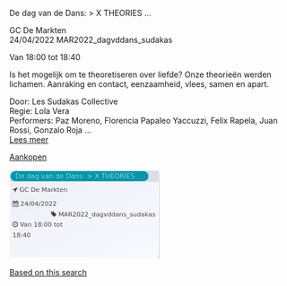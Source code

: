 De dag van de Dans: > X THEORIES ...

GC De Markten  
24/04/2022 MAR2022\_dagvddans\_sudakas  

Van 18:00 tot 18:40

  

  

Is het mogelijk om te theoretiseren over liefde? Onze theorieën werden lichamen. Aanraking en contact, eenzaamheid, vlees, samen en apart.  
  
Door: Les Sudakas Collective  
Regie: Lola Vera  
Performers: Paz Moreno, Florencia Papaleo Yaccuzzi, Felix Rapela, Juan Rossi, Gonzalo Roja ...  
[Lees meer](https://tickets.vgc.be/activity/subscribe/MAR2022_dagvddans_sudakas)

[Aankopen](https://tickets.vgc.be/ticketingActivity/subscribe/MAR2022_dagvddans_sudakas)

![](75735.png)

[Based on this search](https://tickets.vgc.be/activity/index?&vrijeplaatsen=1&Age%5B%5D=3%2C5&entity=244)